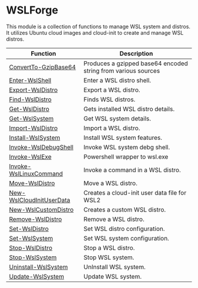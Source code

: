 # WSLForge

This module is a collection of functions to manage WSL system and distros. It utilizes Ubuntu cloud images and cloud-init to create and manage WSL distros.

| Function | Description |
|----------|-------------|
|[ConvertTo-GzipBase64](ConvertTo-GzipBase64.md)|Produces a gzipped base64 encoded string from various sources|
|[Enter-WslShell](Enter-WslShell.md)|Enter a WSL distro shell.|
|[Export-WslDistro](Export-WslDistro.md)|Export a WSL distro.|
|[Find-WslDistro](Find-WslDistro.md)|Finds WSL distros.|
|[Get-WslDistro](Get-WslDistro.md)|Gets installed WSL distro details.|
|[Get-WslSystem](Get-WslSystem.md)|Get WSL system details.|
|[Import-WslDistro](Import-WslDistro.md)|Import a WSL distro.|
|[Install-WslSystem](Install-WslSystem.md)|Install WSL system features.|
|[Invoke-WslDebugShell](Invoke-WslDebugShell.md)|Invoke WSL system debg shell.|
|[Invoke-WslExe](Invoke-WslExe.md)|Powershell wrapper to wsl.exe|
|[Invoke-WslLinuxCommand](Invoke-WslLinuxCommand.md)|Invoke a command in a WSL distro.|
|[Move-WslDistro](Move-WslDistro.md)|Move a WSL distro.|
|[New-WslCloudInitUserData](New-WslCloudInitUserData.md)|Creates a cloud-init user data file for WSL2|
|[New-WslCustomDistro](New-WslCustomDistro.md)|Creates a custom WSL distro.|
|[Remove-WslDistro](Remove-WslDistro.md)|Remove a WSL distro.|
|[Set-WslDistro](Set-WslDistro.md)|Set WSL distro configuration.|
|[Set-WslSystem](Set-WslSystem.md)|Set WSL system configuration.|
|[Stop-WslDistro](Stop-WslDistro.md)|Stop a WSL distro.|
|[Stop-WslSystem](Stop-WslSystem.md)|Stop WSL system.|
|[Uninstall-WslSystem](Uninstall-WslSystem.md)|UnInstall WSL system.|
|[Update-WslSystem](Update-WslSystem.md)|Update WSL system.|
